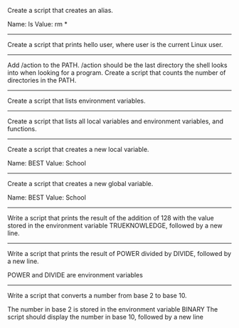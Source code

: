 Create a script that creates an alias.

Name: ls
Value: rm *
**********************************************************************************
Create a script that prints hello user, where user is the current Linux user.
********************************************************************************
Add /action to the PATH. /action should be the last directory the shell looks into when looking for a program.
Create a script that counts the number of directories in the PATH.
****************************************************
Create a script that lists environment variables.
*********************************************************
Create a script that lists all local variables and environment variables, and functions.
***************************************************
Create a script that creates a new local variable.

Name: BEST
Value: School
*****************************************
Create a script that creates a new global variable.

Name: BEST
Value: School

********************************************
Write a script that prints the result of the addition of 128 with the value stored in the environment variable TRUEKNOWLEDGE, followed by a new line.
**********************************************
Write a script that prints the result of POWER divided by DIVIDE, followed by a new line.

POWER and DIVIDE are environment variables
************************************************
Write a script that converts a number from base 2 to base 10.

The number in base 2 is stored in the environment variable BINARY
The script should display the number in base 10, followed by a new line
